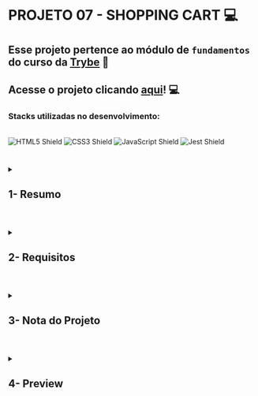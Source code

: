 # PROJETO 07 - SHOPPING CART :computer:

## Esse projeto pertence ao módulo de `fundamentos` do curso da [Trybe](https://www.betrybe.com/) :green_heart:

## Acesse o projeto clicando [aqui](https://jonnoliveira.github.io/trybe-project-07-shopping-cart/)! :computer:

### Stacks utilizadas no desenvolvimento:
<div style="display: inline_block"><br>
<img src="https://img.shields.io/badge/HTML5-E34F26?style=for-the-badge&logo=html5&logoColor=white" alt="HTML5 Shield" />
<img src="https://img.shields.io/badge/CSS3-1572B6?style=for-the-badge&logo=css3&logoColor=white" alt="CSS3 Shield" />
<img src="https://img.shields.io/badge/JavaScript-323330?style=for-the-badge&logo=javascript&logoColor=F7DF1E" alt="JavaScript Shield" />
<img src="https://img.shields.io/badge/Jest-C21325?style=for-the-badge&logo=jest&logoColor=white" alt="Jest Shield" />
</div>

#
 
<details>
 
<summary>
  
## 1- Resumo
  
</summary>

No projeto Shopping Cart pude colocar em prática os conhecimentos adquiridos sobre JavaScript Assíncrono (Promises/Fetch/Async/Await). Utilizando o método TDD (Test Driven Development) e garantindo um código de boa qualidade com boa cobertura de teste, simulei um carrinho de compras de e-commerce totalmente dinâmico que recebe informações de uma API. Veja mais abaixo!
  
</details>

#

<details>
 
<summary>
 
## 2- Requisitos

</summary>

### I. (TDD) Desenvolva testes de no mínimo 25% de cobertura total e 100% da função fetchProducts

### II. Crie uma listagem de produtos

### III. (TDD) Desenvolva testes de no mínimo 50% de cobertura total e 100% da função fetchItem

### IV. Adicione o produto ao carrinho de compras

### V. Remova o item do carrinho de compras ao clicar nele

### VI. (TDD) Desenvolva testes de no mínimo 75% de cobertura total e 100% da função saveCartItems

### VII. (TDD) Desenvolva testes para atingir 100% de cobertura total e 100% da função getSavedCartItems

### VIII. Carregue o carrinho de compras ao iniciar a página

### IX. Calcule o valor total dos itens do carrinho de compras

### X. Limpe o carrinho de compras

### XI. Adicione um texto de carregando durante uma requisição à API

</details>

# 

<details>
 
<summary>

## 3- Nota do Projeto
 
</summary>

## 100% :heavy_check_mark:

![Project-Shopping-Cart-Grade](https://github.com/jonnoliveira/trybe-project-07-shopping-cart/blob/main/image/shopping-cart-grade.png)

</details> 
 
# 

<details>
 
<summary>

## 4- Preview

</summary>

![Project-Shopping-Cart-Preview](https://github.com/jonnoliveira/trybe-project-07-shopping-cart/blob/main/image/shopping-cart-preview.png)


  
</details>
